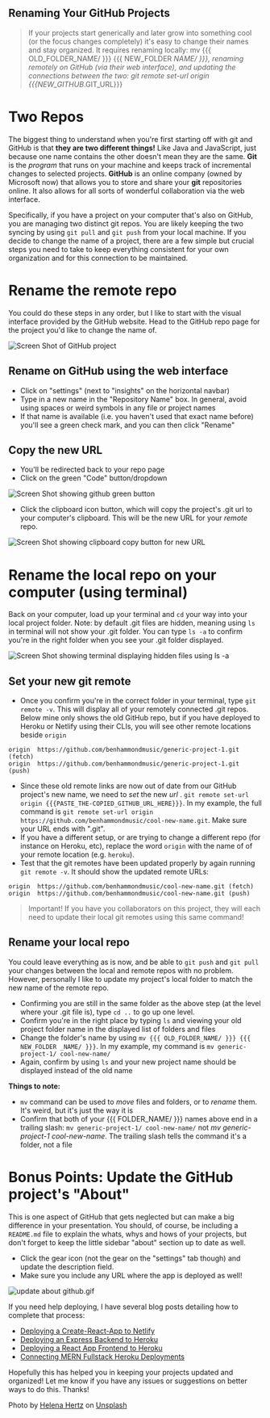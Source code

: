 ## Renaming Your GitHub Projects

> If your projects start generically and later grow into something cool (or the focus changes completely) it's easy to change their names and stay organized. It requires renaming locally: mv {{{ OLD_FOLDER_NAME/ }}} {{{ NEW_FOLDER _NAME/ }}}, renaming remotely on GitHub (via their web interface), and updating the connections between the two: git remote set-url origin {{{NEW_GITHUB_.GIT_URL}}}

# Two Repos

The biggest thing to understand when you're first starting off with git and GitHub is that **they are two different things!** Like Java and JavaScript, just because one name contains the other doesn't mean they are the same. **Git** is the _program_ that runs on your machine and keeps track of incremental changes to selected projects. **GitHub** is an online company (owned by Microsoft now) that allows you to store and share your **git** repositories online. It also allows for all sorts of wonderful collaboration via the web interface.

Specifically, if you have a project on your computer that's also on GitHub, you are managing two distinct git repos. You are likely keeping the two syncing by using `git pull` and `git push` from your local machine. If you decide to change the name of a project, there are a few simple but crucial steps you need to take to keep everything consistent for your own organization and for this connection to be maintained.

# Rename the remote repo

You could do these steps in any order, but I like to start with the visual interface provided by the GitHub website. Head to the GitHub repo page for the project you'd like to change the name of.

![Screen Shot of GitHub project](https://cdn.hashnode.com/res/hashnode/image/upload/v1618416364166/1RxxsYcHL.png)

## Rename on GitHub using the web interface

- Click on "settings" (next to "insights" on the horizontal navbar)
- Type in a new name in the "Repository Name" box. In general, avoid using spaces or weird symbols in any file or project names
- If that name is available (i.e. you haven't used that exact name before) you'll see a green check mark, and you can then click "Rename"

## Copy the new URL

- You'll be redirected back to your repo page
- Click on the green "Code" button/dropdown

![Screen Shot showing github green button](https://cdn.hashnode.com/res/hashnode/image/upload/v1618416713246/h-iiV4h-9.png)

- Click the clipboard icon button, which will copy the project's .git url to your computer's clipboard. This will be the new URL for your _remote_ repo.

![Screen Shot showing clipboard copy button for new URL](https://cdn.hashnode.com/res/hashnode/image/upload/v1618416827836/OxC_Zuxe1.png)

# Rename the local repo on your computer (using terminal)

Back on your computer, load up your terminal and `cd` your way into your local project folder. Note: by default .git files are hidden, meaning using `ls` in terminal will not show your .git folder. You can type `ls -a` to confirm you're in the right folder when you see your .git folder displayed.


![Screen Shot showing terminal displaying hidden files using ls -a](https://cdn.hashnode.com/res/hashnode/image/upload/v1618417184900/Ls02aWvj7.png)

## Set your new git remote

- Once you confirm you're in the correct folder in your terminal, type `git remote -v`. This will display all of your remotely connected .git repos. Below mine only shows the old GitHub repo, but if you have deployed to Heroku or Netlify using their CLIs, you will see other remote locations beside `origin`

``` text
origin	https://github.com/benhammondmusic/generic-project-1.git (fetch)
origin	https://github.com/benhammondmusic/generic-project-1.git (push)
```

- Since these old remote links are now out of date from our GitHub project's new name, we need to _set_ the new _url_ .
`git remote set-url origin {{{PASTE_THE-COPIED_GITHUB_URL_HERE}}}`. In my example, the full command is `git remote set-url origin https://github.com/benhammondmusic/cool-new-name.git`. Make sure your URL ends with ".git". 
- If you have a different setup, or are trying to change a different repo (for instance on Heroku, etc), replace the word `origin` with the name of of your remote location (e.g. `heroku`).
- Test that the git remotes have been updated properly by again running `git remote -v`. It should show the updated remote URLs:

``` text
origin	https://github.com/benhammondmusic/cool-new-name.git (fetch)
origin	https://github.com/benhammondmusic/cool-new-name.git (push)
```

> Important! If you have you collaborators on this project, they will each need to update their local git remotes using this same command!

## Rename your local repo

You could leave everything as is now, and be able to `git push` and `git pull` your changes between the local and remote repos with no problem. However, personally I like to update my project's local folder to match the new name of the remote repo.

- Confirming you are still in the same folder as the above step (at the level where your .git file is), type `cd ..` to go up one level.
- Confirm you're in the right place by typing `ls` and viewing your old project folder name in the displayed list of folders and files
- Change the folder's name by using `mv {{{ OLD_FOLDER_NAME/ }}} {{{ NEW_FOLDER _NAME/ }}}`. In my example, my command is `mv generic-project-1/ cool-new-name/`
- Again, confirm by using `ls` and your new project name should be displayed instead of the old name

**Things to note:**
- `mv` command can be used to _move_ files and folders, or to _rename_ them. It's weird, but it's just the way it is
- Confirm that both of your {{{ FOLDER_NAME/ }}} names above end in a trailing slash: `mv generic-project-1/ cool-new-name/` not _mv generic-project-1 cool-new-name_. The trailing slash tells the command it's a folder, not a file


# Bonus Points: Update the GitHub project's "About"

This is one aspect of GitHub that gets neglected but can make a big difference in your presentation. You should, of course, be including a `README.md` file to explain the whats, whys and hows of your projects, but don't forget to keep the little sidebar "about" section up to date as well. 
- Click the gear icon (not the gear on the "settings" tab though) and update the description field. 
- Make sure you include any URL where the app is deployed as well! 


![update about github.gif](https://cdn.hashnode.com/res/hashnode/image/upload/v1618419209001/ANy1pCsRd.gif)

If you need help deploying, I have several blog posts detailing how to complete that process:
- [Deploying a Create-React-App to Netlify](https://blog.benhammond.tech/deploying-a-create-react-app-to-netlify)
- [Deploying an Express Backend to Heroku](https://blog.benhammond.tech/deploying-a-node-express-backend-to-heroku)
- [Deploying a React App Frontend to Heroku](https://blog.benhammond.tech/deploying-a-react-app-to-heroku)
- [Connecting MERN Fullstack Heroku Deployments](https://blog.benhammond.tech/connecting-your-deployed-frontend-backend-and-mongodb-atlas-database)

Hopefully this has helped you in keeping your projects updated and organized! Let me know if you have any issues or suggestions on better ways to do this. Thanks!


Photo by <a href="https://unsplash.com/@imperiumnordique?utm_source=unsplash&utm_medium=referral&utm_content=creditCopyText">Helena Hertz</a> on <a href="https://unsplash.com/@imperiumnordique?utm_source=unsplash&utm_medium=referral&utm_content=creditCopyText">Unsplash</a>
  
  